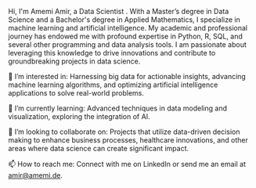 Hi, I'm Amemi Amir, a Data Scientist . With a Master’s degree in Data Science and a Bachelor's degree in Applied Mathematics, I specialize in machine learning and artificial intelligence. My academic and professional journey has endowed me with profound expertise in Python, R, SQL, and several other programming and data analysis tools. I am passionate about leveraging this knowledge to drive innovations and contribute to groundbreaking projects in data science.

👀 I’m interested in: Harnessing big data for actionable insights, advancing machine learning algorithms, and optimizing artificial intelligence applications to solve real-world problems.

🌱 I’m currently learning: Advanced techniques in data modeling and visualization, exploring the integration of AI.

💞️ I’m looking to collaborate on: Projects that utilize data-driven decision making to enhance business processes, healthcare innovations, and other areas where data science can create significant impact.

📫 How to reach me: Connect with me on LinkedIn or send me an email at amir@amemi.de.

<!--
**AmirAmemi/AmirAmemi** is a ✨ _special_ ✨ repository because its `README.md` (this file) appears on your GitHub profile.

Here are some ideas to get you started:

- 🔭 I’m currently working on ...
- 🌱 I’m currently learning ...
- 👯 I’m looking to collaborate on ...
- 🤔 I’m looking for help with ...
- 💬 Ask me about ...
- 📫 How to reach me: ...
- 😄 Pronouns: ...
- ⚡ Fun fact: ...
-->

